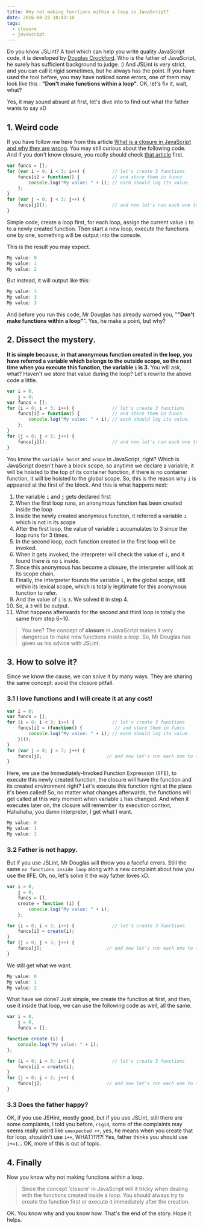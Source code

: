 ```yaml
---
title: Why not making functions within a loop in JavaScript?
date: 2016-08-25 18:43:10
tags:
  - closure
  - javascript
---
```


Do you know JSLint? A tool which can help you write quality JavaScript code, it is developed by [Douglas Crockford](https://en.wikipedia.org/wiki/Douglas_Crockford). Who is the father of JavaScript, he surely has sufficient background to judge. :) And JSLint is very strict, and you can call it rigid sometimes, but he always has the point. If you have used the tool before, you may have noticed some errors, one of them may look like this : **"Don't make functions within a loop"**. OK, let's fix it, wait, what?

Yes, it may sound absurd at first, let's dive into to find out what the father wants to say xD

<!--more-->
## 1. Weird code
If you have follow me here from this article [What is a closure in JavaScript and why they are wrong](/2016/08/21/what-is-a-closure-in-javascript-and-why-they-are-wrong/). You may still curious about the following code. And if you don't know closure, you really should check [that article](/2016/08/21/what-is-a-closure-in-javascript-and-why-they-are-wrong/) first.

```javascript
var funcs = [];
for (var i = 0; i < 3; i++) {          // let's create 3 functions
    funcs[i] = function() {            // and store them in funcs
        console.log("My value: " + i); // each should log its value.
    };
}
for (var j = 0; j < 3; j++) {
    funcs[j]();                        // and now let's run each one to see
}
```

Simple code, create a loop first, for each loop, assign the current value `i` to to a newly created function. Then start a new loop, execute the functions one by one, something will be output into the console.

This is the result you may expect.
```javascript
My value: 0
My value: 1
My value: 2
```

But instead, it will output like this:
```javascript
My value: 3
My value: 3
My value: 3
```

And before you run this code, Mr Douglas has already warned you, "**"Don't make functions within a loop"**". Yes, he make a point, but why?

## 2. Dissect the mystery.
**It is simple because, in that anonymous function created in the loop, you have referred a variable which belongs to the outside scope, so the next time when you execute this function, the variable `i` is 3.** You will ask, what? Haven't we store that value during the loop? Let's rewrite the above code a little.

```javascript
var i = 0,
    j = 0;
var funcs = [];
for (i = 0; i < 3; i++) {              // let's create 3 functions
    funcs[i] = function() {            // and store them in funcs
        console.log("My value: " + i); // each should log its value.
    };
}
for (j = 0; j < 3; j++) {
    funcs[j]();                        // and now let's run each one to see
}
```

You know the `variable hoist` and `scope` in JavaScript, right? Which is JavaScript doesn't have a block scope, so anytime we declare a variable, it will be hoisted to the top of its container function, if there is no container function, it will be hoisted to the global scope. So, this is the reason why `i` is appeared at the first of the block. And this is what happens next:

1. the variable `i` and `j` gets declared first
2. When the first loop runs, an anonymous function has been created inside the loop
3. Inside the newly created anonymous function, it referred a variable `i` which is not in its scope
4. After the first loop, the value of variable `i` accumulates to 3 since the loop runs for 3 times.
5. In the second loop, each function created in the first loop will be invoked.
6. When it gets invoked, the interpreter will check the value of `i`, and it found there is no `i` inside.
7. Since this anonymous has become a closure, the interpreter will look at its scope chain.
8. Finally, the interpreter founds the variable `i`, in the global scope, still within its lexical scope, which is totally legitimate for this anonymous function to refer.
9. And the value of `i` is `3`. We solved it in step 4.
10. So, a `3` will be output.
11. What happens afterwards for the second and third loop is totally the same from step 6~10.

>You see? The concept of **closure** in JavaScript makes it very dangerous to make new functions inside a loop. So, Mr Douglas has given us his advice with JSLint.

## 3. How to solve it?
Since we know the cause, we can solve it by many ways. They are sharing the same concept: avoid the closure pitfall.

### 3.1 I love functions and I will create it at any cost!
```javascript
var i = 0;
var funcs = [];
for (i = 0; i < 3; i++) {              // let's create 3 functions
    funcs[i] = (function() {            // and store them in funcs
        console.log("My value: " + i); // each should log its value.
    })();
}
for (var j = 0; j < 3; j++) {
    funcs[j];                        // and now let's run each one to see
}
```
Here, we use the Immediately-Invoked Function Expression (IIFE), to execute this newly created function, the closure will have the function and its created environment right? Let's execute this function right at the place it's been called! So, no matter what changes afterwards, the functions will get called at this very moment when variable `i` has changed. And when it executes later on, the closure will remember its execution context, Hahahaha, you damn interpreter, I get what I want.

```javascript
My value: 0
My value: 1
My value: 2
```
### 3.2 Father is not happy.
But if you use JSLint, Mr Douglas will throw you a faceful errors. Still the same `no functions inside loop` along with a new complaint about how you use the IIFE. Oh, no, let's solve it the way father loves xD.

```javascript
var i = 0,
    j = 0,
    funcs = [],
    create = function (i) {
        console.log("My value: " + i);
    };

for (i = 0; i < 3; i++) {              // let's create 3 functions
    funcs[i] = create(i);
}
for (j = 0; j < 3; j++) {
    funcs[j];                        // and now let's run each one to see
}
```

We still get what we want.

```javascript
My value: 0
My value: 1
My value: 2
```

What have we done? Just simple, we create the function at first, and then, use it inside that loop, we can use the following code as well, all the same.

```javascript
var i = 0,
    j = 0,
    funcs = [];

function create (i) {
    console.log("My value: " + i);
};

for (i = 0; i < 3; i++) {              // let's create 3 functions
    funcs[i] = create(i);
}
for (j = 0; j < 3; j++) {
    funcs[j];                        // and now let's run each one to see
}
```

### 3.3 Does the father happy?
OK, if you use JSHint, mostly good, but if you use JSLint, still there are some complaints, I told you before, `rigid`, some of the complaints may seems really weird like `unexpected ++`, yes, he means when you create that for loop, shouldn't use `i++`, WHAT?!?!?! Yes, father thinks you should use `i+=1`... OK, more of this is out of topic.

## 4. Finally
Now you know why not making functions within a loop.

>Since the concept 'closure' in JavaScript will it tricky when dealing with the functions created inside a loop. You should always try to create the function first or execute it immediately after the creation.

OK. You know why and you know how. That's the end of the story. Hope it helps.
